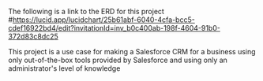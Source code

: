 The following is a link to the ERD for this project 
#https://lucid.app/lucidchart/25b61abf-6040-4cfa-bcc5-cdef16922bd4/edit?invitationId=inv_b0c400ab-198f-4604-91b0-372d83c8dc25

This project is a use case for making a Salesforce CRM for a business using only out-of-the-box tools provided by Salesforce and using only an administrator's level of knowledge

